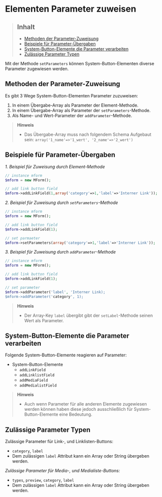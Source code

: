 # Elementen Parameter zuweisen

> ## Inhalt
> - [Methoden der Parameter-Zuweisung](#Parameter-zuweisen)
> - [Beispiele für Parameter-Übergaben](#Parameter-übergeben)
> - [System-Button-Elemente die Parameter verarbeiten](#System-Button-Elemente)
> - [Zulässige Parameter Typen](#Parameter-Typen)

Mit der Methode `setParameters` können System-Button-Elementen diverse Parameter zugewiesen werden.

   
<a name="Parameter-zuweisen"></a>
## Methoden der Parameter-Zuweisung

Es gibt 3 Wege System-Button-Elementen Parameter zuzuweisen:

1. In einem Übergabe-Array als Parameter der Element-Methode.
2. In einem Übergabe-Array als Parameter der `setParameters`-Methode.
3. Als Name- und Wert-Parameter der `addParameter`-Methode. 

> **Hinweis**
> 
> * Das Übergabe-Array muss nach folgendem Schema Aufgebaut sein: `array('1_name'=>'1_wert', '2_name'=>'2_wert')`


<a name="Parameter-übergeben"></a>
## Beispiele für Parameter-Übergaben

*1. Beispiel für Zuweisung durch Element-Methode*

```php
// instance mform
$mform = new MForm();

// add link button field
$mform->addLinkField(1,array('category'=>1,'label'=>'Interner Link'));
```

*2. Beispiel für Zuweisung durch `setParameters`-Methode*

```php
// instance mform
$mform = new MForm();

// add link button field
$mform->addLinkField(1);

// set parmaeter
$mform->setParameters(array('category'=>1,'label'=>'Interner Link'));
```

*3. Beispiel für Zuweisung durch `addParameter`-Methode*

```php
// instance mform
$mform = new MForm();

// add link button field
$mform->addLinkField(1);

// set parameter
$mform->addParameter('label', 'Interner Link);
$mform->addParameter('category', 1);
```

> **Hinweis**
>
> * Der Array-Key `label` übergibt gibt der `setLabel`-Methode seinen Wert als Parameter.


<a name="System-Button-Elemente"></a>
## System-Button-Elemente die Parameter verarbeiten

Folgende System-Button-Elemente reagieren auf Parameter:

* System-Button-Elemente
  * `addLinkField`
  * `addLinklistField`
  * `addMediaField`
  * `addMedialistField`

> **Hinweis**
>
> * Auch wenn Parameter für alle anderen Elemente zugewiesen werden können haben diese jedoch ausschließlich für System-Button-Elemente eine Bedeutung.


<a name="Parameter-Typen"></a>
## Zulässige Parameter Typen

Zulässige Parameter für Link-, und Linklisten-Buttons:

* `category`, `label`
* Dem zulässigen `label` Attribut kann ein Array oder String übergeben werden.

*Zulässige Parameter für Media-, und Medialiste-Buttons:*

* `types`, `preview`, `category`, `label`
* Dem zulässigen `label` Attribut kann ein Array oder String übergeben werden.